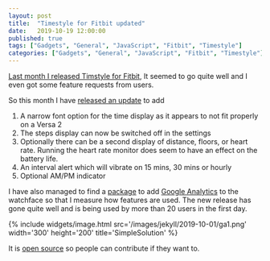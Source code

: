 ```yaml
---
layout: post
title:  "Timestyle for Fitbit updated"
date:   2019-10-19 12:00:00
published: true
tags: ["Gadgets", "General", "JavaScript", "Fitbit", "Timestyle"]
categories: ["Gadgets", "General", "JavaScript", "Fitbit", "Timestyle"]
---
```


[Last month I released Timstyle for Fitbit][previous-post-url], It seemed to go quite well and I even got some feature requests from users.

So this month I have [released an update][timestyle-fitbit-url] to add

1. A narrow font option for the time display as it appears to not fit properly on a Versa 2
1. The steps display can now be switched off in the settings
1. Optionally there can be a second display of distance, floors, or heart rate. Running the heart rate monitor does seem to have an effect on the battery life.
1. An interval alert which will vibrate on 15 mins, 30 mins or hourly
1. Optional AM/PM indicator

I have also managed to find a [package][analytics-module-url] to add [Google Analytics][analytics-url] to the watchface so that I measure how features are used. The new release has gone quite well and is being used by more than 20 users in the first day.

{% include widgets/image.html src='/images/jekyll/2019-10-01/ga1.png' width='300' height='200' title='SimpleSolution' %}

It is [open source][timestyle-source-url] so people can contribute if they want to.

[previous-post-url]:            /blog/2019/09/23/fitbit-timestyle-released
[timestyle-fitbit-url]:         https://gallery.fitbit.com/details/dfe5fccd-01e5-4979-a5ad-070673df12dd
[timestyle-source-url]:         https://bitbucket.org/derekwilson/timestyle-fitbit/src/master/
[analytics-module-url]:         https://www.npmjs.com/package/fitbit-google-analytics
[analytics-url]:                https://support.google.com/analytics/answer/1008015?hl=en

